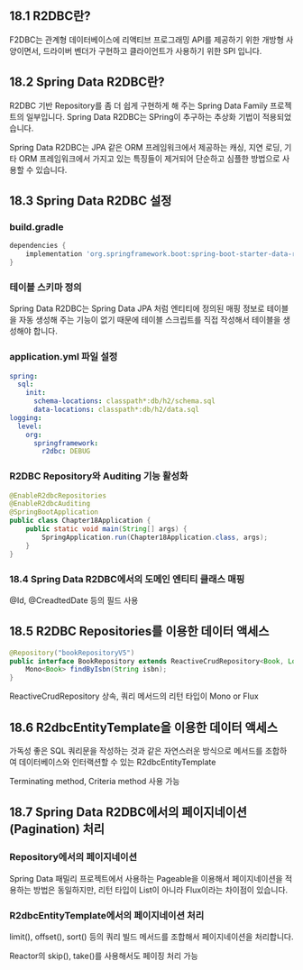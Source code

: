 ## 18.1 R2DBC란?
F2DBC는 관계형 데이터베이스에 리액티브 프로그래밍 API를 제공하기 위한 개방형 사양이면서, 드라이버 벤더가 구현하고 클라이언트가 사용하기 위한 SPI 입니다.

## 18.2 Spring Data R2DBC란?
R2DBC 기반 Repository를 좀 더 쉽게 구현하게 해 주는 Spring Data Family 프로젝트의 일부입니다.
Spring Data R2DBC는 SPring이 추구하는 추상화 기법이 적용되었습니다.

Spring Data R2DBC는 JPA 같은 ORM 프레임워크에서 제공하는 캐싱, 지연 로딩, 기타 ORM 프레임워크에서 가지고 있는 특징들이 제거되어 단순하고 심플한 방법으로 사용할 수 있습니다.

## 18.3 Spring Data R2DBC 설정
### build.gradle
```groovy
dependencies {
    implementation 'org.springframework.boot:spring-boot-starter-data-r2dbc'
}
```

### 테이블 스키마 정의
Spring Data R2DBC는 Spring Data JPA 처럼 엔티티에 정의된 매핑 정보로 테이블을 자동 생성해 주는 기능이 없기 때문에 테이블 스크립트를 직접 작성해서 테이블을 생성해야 합니다.

### application.yml 파일 설정
```yaml
spring:
  sql:
    init:
      schema-locations: classpath*:db/h2/schema.sql
      data-locations: classpath*:db/h2/data.sql
logging:
  level:
    org:
      springframework:
        r2dbc: DEBUG
```

### R2DBC Repository와 Auditing 기능 활성화
```java
@EnableR2dbcRepositories
@EnableR2dbcAuditing
@SpringBootApplication
public class Chapter18Application {
    public static void main(String[] args) {
        SpringApplication.run(Chapter18Application.class, args);
    }
}
```

### 18.4 Spring Data R2DBC에서의 도메인 엔티티 클래스 매핑
@Id, @CreadtedDate 등의 필드 사용

## 18.5 R2DBC Repositories를 이용한 데이터 액세스
```java
@Repository("bookRepositoryV5")
public interface BookRepository extends ReactiveCrudRepository<Book, Long> {
    Mono<Book> findByIsbn(String isbn);
}
```
ReactiveCrudRepository 상속, 쿼리 메서드의 리턴 타입이 Mono or Flux

## 18.6 R2dbcEntityTemplate을 이용한 데이터 액세스
가독성 좋은 SQL 쿼리문을 작성하는 것과 같은 자연스러운 방식으로 메서드를 조합하여 데이터베이스와 인터랙션할 수 있는 R2dbcEntityTemplate

Terminating method, Criteria method 사용 가능

## 18.7 Spring Data R2DBC에서의 페이지네이션(Pagination) 처리
### Repository에서의 페이지네이션
Spring Data 패밀리 프로젝트에서 사용하는 Pageable을 이용해서 페이지네이션을 적용하는 방법은 동일하지만, 리턴 타입이 List<Book>이 아니라 Flux<Book>이라는 차이점이 있습니다.

### R2dbcEntityTemplate에서의 페이지네이션 처리
limit(), offset(), sort() 등의 쿼리 빌드 메서드를 조합해서 페이지네이션을 처리합니다.


Reactor의 skip(), take()를 사용해서도 페이징 처리 가능